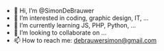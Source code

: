 - 👋 Hi, I’m @SimonDeBrauwer
- 👀 I’m interested in coding, graphic design, IT, ...
- 🌱 I’m currently learning JS, PHP, Python, ...
- 💞️ I’m looking to collaborate on ...
- 📫 How to reach me: debrauwersimon@gmail.com

<!---
SimonDeBrauwer/SimonDeBrauwer is a ✨ special ✨ repository because its `README.md` (this file) appears on your GitHub profile.
You can click the Preview link to take a look at your changes.
--->

